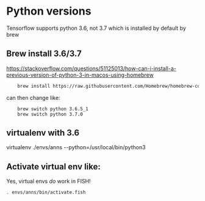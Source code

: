
Python versions 
===============

Tensorflow supports python 3.6, not 3.7 which is installed by default by brew

Brew install 3.6/3.7
---------------

https://stackoverflow.com/questions/51125013/how-can-i-install-a-previous-version-of-python-3-in-macos-using-homebrew

```bash
    brew install https://raw.githubusercontent.com/Homebrew/homebrew-core/f2a764ef944b1080be64bd88dca9a1d80130c558/Formula/python.rb
```

can then change like:

```
    brew switch python 3.6.5_1
    brew switch python 3.7.0
```

virtualenv with 3.6
-------------------

virtualenv ./envs/anns --python=/usr/local/bin/python3

Activate virtual env like:
-------------------------

Yes, virtual envs *do* work in FISH!

```bash
. envs/anns/bin/activate.fish
```

